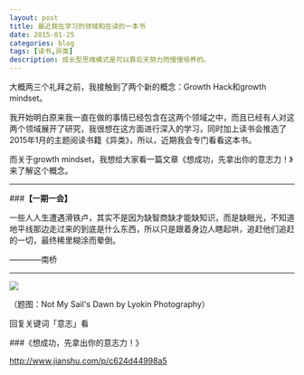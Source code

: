 ```yaml
---
layout: post
title: 最近我在学习的领域和在读的一本书
date: 2015-01-25
categories: blog
tags: [读书,异类]
description: 成长型思维模式是可以靠后天努力而慢慢培养的。
---
```


大概两三个礼拜之前，我接触到了两个新的概念：Growth Hack和growth mindset。

我开始明白原来我一直在做的事情已经包含在这两个领域之中，而且已经有人对这两个领域展开了研究，我很想在这方面进行深入的学习，同时加上读书会推选了2015年1月的主题阅读书籍《异类》，所以，近期我会专门看看这本书。

而关于growth mindset，我想给大家看一篇文章《想成功，先拿出你的意志力！》来了解这个概念。

---

###**【一期一会】**

一些人人生遭遇滑铁卢，其实不是因为缺智商缺才能缺知识，而是缺眼光，不知道地平线那边走过来的到底是什么东西，所以只是跟着身边人瞎起哄，追赶他们追赶的一切，最终稀里糊涂而晕倒。

————南桥

----


![](http://7d9mjz.com1.z0.glb.clouddn.com/2014-12-15.jpg)

（题图：Not My Sail's Dawn by Lyokin Photography）

回复关键词「意志」看

###《想成功，先拿出你的意志力！》

http://www.jianshu.com/p/c624d44998a5






